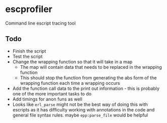 # escprofiler
Command line escript tracing tool

## Todo

- Finish the script
- Test the script
- Change the wrapping function so that it will take in a map
	- The map will contain data that needs to be replaced in the wrapping
	function
	- This should stop the function from generating the abs form of the
	wrapping function each time a wrapping occurs
- Add the function call data to the print out information - this is probably
one of the more important tasks to do
- Add timings for anon funs as well
- Looks like `erl_parse` might not be the best way of doing this with escripts
as it has difficulty working with annotations in the code and general file
syntax rules. maybe `epp:parse_file` would be helpful

